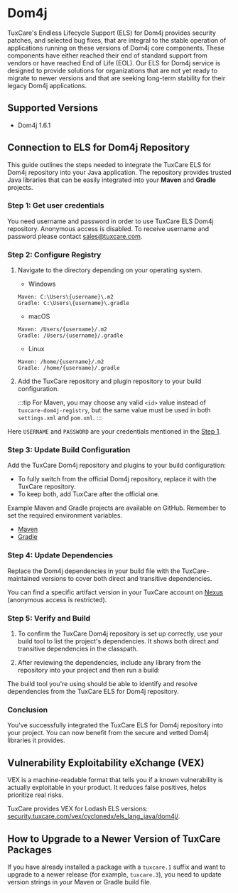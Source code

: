 # Dom4j

TuxCare's Endless Lifecycle Support (ELS) for Dom4j provides security patches, and selected bug fixes, that are integral to the stable operation of applications running on these versions of Dom4j core components. These components have either reached their end of standard support from vendors or have reached End of Life (EOL).
Our ELS for Dom4j service is designed to provide solutions for organizations that are not yet ready to migrate to newer versions and that are seeking long-term stability for their legacy Dom4j applications.

## Supported Versions

* Dom4j 1.6.1

## Connection to ELS for Dom4j Repository

This guide outlines the steps needed to integrate the TuxCare ELS for Dom4j repository into your Java application. The repository provides trusted Java libraries that can be easily integrated into your **Maven** and **Gradle** projects.

### Step 1: Get user credentials

You need username and password in order to use TuxCare ELS Dom4j repository. Anonymous access is disabled. To receive username and password please contact [sales@tuxcare.com](mailto:sales@tuxcare.com).

### Step 2: Configure Registry

1. Navigate to the directory depending on your operating system.
   * Windows
   ```text
   Maven: C:\Users\{username}\.m2
   Gradle: C:\Users\{username}\.gradle
   ```
   * macOS
   ```text
   Maven: /Users/{username}/.m2
   Gradle: /Users/{username}/.gradle
   ```
   * Linux
   ```text
   Maven: /home/{username}/.m2
   Gradle: /home/{username}/.gradle
   ```

2. Add the TuxCare repository and plugin repository to your build configuration.

   :::tip
   For Maven, you may choose any valid `<id>` value instead of `tuxcare-dom4j-registry`, but the same value must be used in both `settings.xml` and `pom.xml`.
   :::

<CodeTabs :tabs="[
  { title: 'Maven (~/.m2/settings.xml)', content: mavencreds },
  { title: 'Gradle (~/.gradle/gradle.properties)', content: gradlecreds }
]" />

Here `USERNAME` and `PASSWORD` are your credentials mentioned in the [Step 1](#step-1-get-user-credentials).

### Step 3: Update Build Configuration

Add the TuxCare Dom4j repository and plugins to your build configuration:

<CodeTabs :tabs="[
  { title: 'Maven (pom.xml)', content: mavenrepo },
  { title: 'Gradle (build.gradle)', content: gradlerepo }
]" />

* To fully switch from the official Dom4j repository, replace it with the TuxCare repository.
* To keep both, add TuxCare after the official one.

Example Maven and Gradle projects are available on GitHub. Remember to set the required environment variables.
* [Maven](https://github.com/cloudlinux/securechain-java/tree/main/examples/maven)
* [Gradle](https://github.com/cloudlinux/securechain-java/tree/main/examples/gradle)

### Step 4: Update Dependencies

Replace the Dom4j dependencies in your build file with the TuxCare-maintained versions to cover both direct and transitive dependencies.

<CodeTabs :tabs="[
  { title: 'Maven (pom.xml)', content: mavendeps },
  { title: 'Gradle (build.gradle)', content: gradledeps }
]" />

You can find a specific artifact version in your TuxCare account on [Nexus](https://nexus.repo.tuxcare.com/repository/els_dom4j/) (anonymous access is restricted).

### Step 5: Verify and Build

1. To confirm the TuxCare Dom4j repository is set up correctly, use your build tool to list the project's dependencies. It shows both direct and transitive dependencies in the classpath.

   <CodeTabs :tabs="[
     { title: 'Maven', content: `mvn dependency:tree -Dverbose` },
     { title: 'Gradle', content: `./gradlew dependencies --configuration runtimeClasspath` }
   ]" />

2. After reviewing the dependencies, include any library from the repository into your project and then run a build:

   <CodeTabs :tabs="[
    { title: 'Maven', content: `mvn clean install` },
    { title: 'Gradle', content: `./gradlew build` }
   ]" />

The build tool you're using should be able to identify and resolve dependencies from the TuxCare ELS for Dom4j repository.

### Conclusion

You've successfully integrated the TuxCare ELS for Dom4j repository into your project. You can now benefit from the secure and vetted Dom4j libraries it provides.

## Vulnerability Exploitability eXchange (VEX)

VEX is a machine-readable format that tells you if a known vulnerability is actually exploitable in your product. It reduces false positives, helps prioritize real risks.

TuxCare provides VEX for Lodash ELS versions: [security.tuxcare.com/vex/cyclonedx/els_lang_java/dom4j/](https://security.tuxcare.com/vex/cyclonedx/els_lang_java/dom4j/).

## How to Upgrade to a Newer Version of TuxCare Packages

If you have already installed a package with a `tuxcare.1` suffix and want to upgrade to a newer release (for example, `tuxcare.3`), you need to update version strings in your Maven or Gradle build file.

<!-- data for Dom4j instructions used in code blocks -->

<script setup>
const mavencreds =
`<?xml version="1.0" encoding="UTF-8"?>
<settings xmlns="http://maven.apache.org/SETTINGS/1.1.0">
    <servers>
        <server>
          <id>tuxcare-dom4j-registry</id>
          <username>USERNAME</username>
          <password>PASSWORD</password>
        </server>
    </servers>
</settings>`

const gradlecreds =
`tuxcare_registry_url=https://nexus.repo.tuxcare.com/repository/els_dom4j/
tuxcare_registry_user=USERNAME
tuxcare_registry_password=PASSWORD`

const mavenrepo =
`<repositories>
  <repository>
      <id>tuxcare-dom4j-registry</id>
      <url>https://nexus.repo.tuxcare.com/repository/els_dom4j/</url>
  </repository>
</repositories>`

const gradlerepo =
`repositories {
    maven {
      url = uri(providers.gradleProperty("tuxcare_registry_url").get())
      credentials {
        username = providers.gradleProperty("tuxcare_registry_user").get()
        password = providers.gradleProperty("tuxcare_registry_password").get()
      }
      authentication {
        basic(BasicAuthentication)
      }
    }
    mavenCentral()
}`

const mavendeps =
`<dependencies>
    <dependency>
        <groupId>org.dom4j</groupId>
        <artifactId>dom4j</artifactId>
        <version>1.6.1-tuxcare.1</version>
    </dependency>
</dependencies>`

const gradledeps =
`dependencies {
    implementation "org.dom4j:dom4j:1.6.1-tuxcare.1"
}`
</script>


